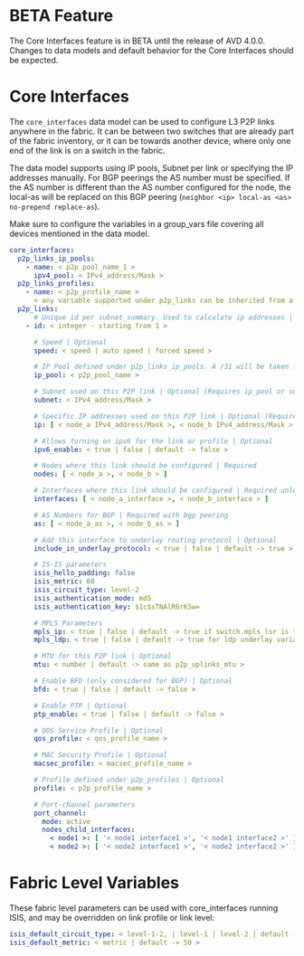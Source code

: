 # BETA Feature

The Core Interfaces feature is in BETA until the release of AVD 4.0.0. Changes to data models and default behavior for the Core Interfaces should be expected.

# Core Interfaces

The `core_interfaces` data model can be used to configure L3 P2P links anywhere in the fabric. It can be between two switches that are already part of the fabric inventory, or it can be towards another device, where only one end of the link is on a switch in the fabric.

The data model supports using IP pools, Subnet per link or specifying the IP addresses manually.
For BGP peerings the AS number must be specified. If the AS number is different than the AS number configured for the node, the local-as will be replaced on this BGP peering (`neighbor <ip> local-as <as> no-prepend replace-as`).

Make sure to configure the variables in a group_vars file covering all devices mentioned in the data model.

```yaml
core_interfaces:
  p2p_links_ip_pools:
    - name: < p2p_pool_name_1 >
      ipv4_pool: < IPv4_address/Mask >
  p2p_links_profiles:
    - name: < p2p_profile_name >
      < any variable supported under p2p_links can be inherited from a profile >
  p2p_links:
      # Unique id per subnet_summary. Used to calculate ip addresses | Required with ip_pool
    - id: < integer - starting from 1 >

      # Speed | Optional
      speed: < speed | auto speed | forced speed >

      # IP Pool defined under p2p_links_ip_pools. A /31 will be taken from the pool per P2P link | Optional (Requires ip_pool or subnet or ip)
      ip_pool: < p2p_pool_name >

      # Subnet used on this P2P link | Optional (Requires ip_pool or subnet or ip)
      subnet: < IPv4_address/Mask >

      # Specific IP addresses used on this P2P link | Optional (Requires ip_pool or subnet or ip)
      ip: [ < node_a IPv4_address/Mask >, < node_b IPv4_address/Mask > ]

      # Allows turning on ipv6 for the link or profile | Optional
      ipv6_enable: < true | false | default -> false >

      # Nodes where this link should be configured | Required
      nodes: [ < node_a >, < node_b > ]

      # Interfaces where this link should be configured | Required unless using port-channels
      interfaces: [ < node_a_interface >, < node_b_interface > ]

      # AS Numbers for BGP | Required with bgp peering
      as: [ < node_a_as >, < node_b_as > ]

      # Add this interface to underlay routing protocol | Optional
      include_in_underlay_protocol: < true | false | default -> true >

      # IS-IS parameters
      isis_hello_padding: false
      isis_metric: 60
      isis_circuit_type: level-2
      isis_authentication_mode: md5
      isis_authentication_key: $1c$sTNAlR6rKSw=

      # MPLS Parameters
      mpls_ip: < true | false | default -> true if switch.mpls_lsr is true >
      mpls_ldp: < true | false | default -> true for ldp underlay variants, otherwise false >

      # MTU for this P2P link | Optional
      mtu: < number | default -> same as p2p_uplinks_mtu >

      # Enable BFD (only considered for BGP) | Optional
      bfd: < true | false | default -> false >

      # Enable PTP | Optional
      ptp_enable: < true | false | default -> false >

      # QOS Service Profile | Optional
      qos_profile: < qos_profile_name >

      # MAC Security Profile | Optional
      macsec_profile: < macsec_profile_name >

      # Profile defined under p2p_profiles | Optional
      profile: < p2p_profile_name >

      # Port-channel parameters
      port_channel:
        mode: active
        nodes_child_interfaces:
          < node1 >: [ '< node1 interface1 >', '< node1 interface2 >' ]
          < node2 >: [ '< node2 interface1 >', '< node2 interface2 >' ]
```

# Fabric Level Variables

These fabric level parameters can be used with core_interfaces running ISIS, and may be overridden on link profile or link level:

```yaml
isis_default_circuit_type: < level-1-2, | level-1 | level-2 | default -> level-2 >
isis_default_metric: < metric | default -> 50 >
````
